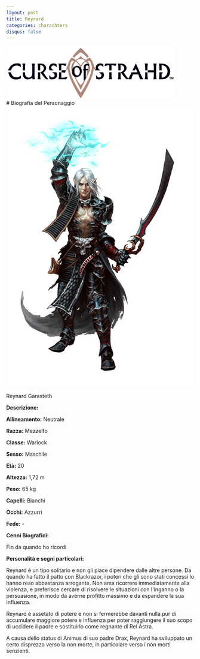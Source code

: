 ```yaml
---
layout: post
title: Reynard
categories: charachters
disqus: false
---
```

  <div class="centerimg"> <img src="/static/img/COS-logo.png"  alt=" "/> </div>
# Biografia del Personaggio
  <div class="portraitch"> <img src="/static/img/reynard.jpg"  alt=" "/> </div>

Reynard Garasteth

__Descrizione:__

**Allineamento:** Neutrale

**Razza:** Mezzelfo

**Classe:** Warlock

**Sesso:** Maschile

**Età:** 20

**Altezza:** 1,72 m

**Peso:** 65 kg

**Capelli:** Bianchi

**Occhi:** Azzurri

**Fede:** -

**Cenni Biografici:**

Fin da quando ho ricordi

**Personalità e segni particolari:**

Reynard è un tipo solitario e non gli piace dipendere dalle altre persone. Da quando ha fatto il patto con Blackrazor, i poteri che gli sono stati concessi lo hanno reso abbastanza arrogante. Non ama ricorrere immediatamente alla violenza, e preferisce cercare di risolvere le situazioni con l&#39;inganno o la persuasione, in modo da averne profitto massimo e da espandere la sua influenza.

Reynard è assetato di potere e non si fermerebbe davanti nulla pur di accumulare maggiore potere e influenza per poter raggiungere il suo scopo di uccidere il padre e sostituirlo come regnante di Rel Astra.

A causa dello status di Animus di suo padre Drax, Reynard ha sviluppato un certo disprezzo verso la non morte, in particolare verso i non morti senzienti.
